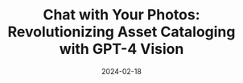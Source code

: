 ---
title: "Chat with Your Photos: Revolutionizing Asset Cataloging with GPT-4 Vision"
date: 2024-02-18
draft: false
emoji: "🖼️"
description: "Exploring how GPT-4 Vision can transform untagged image repositories into interactive, searchable databases."
tags: ["GPT-4 Vision", "Image Cataloging", "Azure AI Search", "Semantic Kernel"]
weight: 30
link: https://www.linkedin.com/pulse/chat-your-photos-revolutionizing-asset-cataloging-gpt-4-aymen-furter-inyle/
---